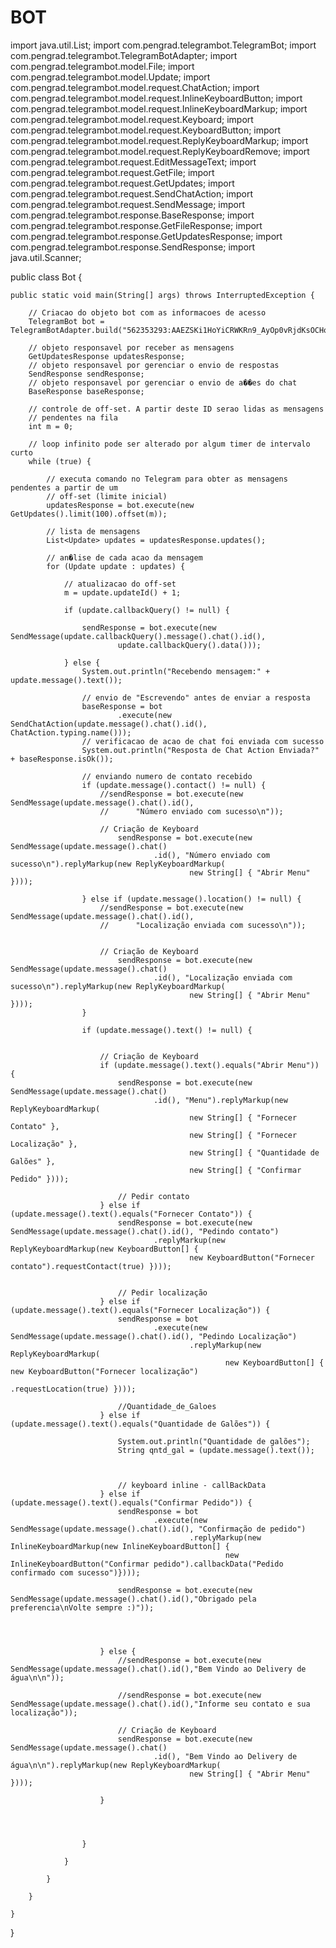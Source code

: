 # BOT
import java.util.List;
import com.pengrad.telegrambot.TelegramBot;
import com.pengrad.telegrambot.TelegramBotAdapter;
import com.pengrad.telegrambot.model.File;
import com.pengrad.telegrambot.model.Update;
import com.pengrad.telegrambot.model.request.ChatAction;
import com.pengrad.telegrambot.model.request.InlineKeyboardButton;
import com.pengrad.telegrambot.model.request.InlineKeyboardMarkup;
import com.pengrad.telegrambot.model.request.Keyboard;
import com.pengrad.telegrambot.model.request.KeyboardButton;
import com.pengrad.telegrambot.model.request.ReplyKeyboardMarkup;
import com.pengrad.telegrambot.model.request.ReplyKeyboardRemove;
import com.pengrad.telegrambot.request.EditMessageText;
import com.pengrad.telegrambot.request.GetFile;
import com.pengrad.telegrambot.request.GetUpdates;
import com.pengrad.telegrambot.request.SendChatAction;
import com.pengrad.telegrambot.request.SendMessage;
import com.pengrad.telegrambot.response.BaseResponse;
import com.pengrad.telegrambot.response.GetFileResponse;
import com.pengrad.telegrambot.response.GetUpdatesResponse;
import com.pengrad.telegrambot.response.SendResponse;
import java.util.Scanner;

public class Bot {

	public static void main(String[] args) throws InterruptedException {

		// Criacao do objeto bot com as informacoes de acesso
		TelegramBot bot = TelegramBotAdapter.build("562353293:AAEZSKi1HoYiCRWKRn9_AyOp0vRjdKsOCHo");

		// objeto responsavel por receber as mensagens
		GetUpdatesResponse updatesResponse;
		// objeto responsavel por gerenciar o envio de respostas
		SendResponse sendResponse;
		// objeto responsavel por gerenciar o envio de a��es do chat
		BaseResponse baseResponse;

		// controle de off-set. A partir deste ID serao lidas as mensagens
		// pendentes na fila
		int m = 0;

		// loop infinito pode ser alterado por algum timer de intervalo curto
		while (true) {

			// executa comando no Telegram para obter as mensagens pendentes a partir de um
			// off-set (limite inicial)
			updatesResponse = bot.execute(new GetUpdates().limit(100).offset(m));

			// lista de mensagens
			List<Update> updates = updatesResponse.updates();

			// an�lise de cada acao da mensagem
			for (Update update : updates) {

				// atualizacao do off-set
				m = update.updateId() + 1;

				if (update.callbackQuery() != null) {

					sendResponse = bot.execute(new SendMessage(update.callbackQuery().message().chat().id(),
							update.callbackQuery().data()));
					
				} else {
					System.out.println("Recebendo mensagem:" + update.message().text());

					// envio de "Escrevendo" antes de enviar a resposta
					baseResponse = bot
							.execute(new SendChatAction(update.message().chat().id(), ChatAction.typing.name()));
					// verificacao de acao de chat foi enviada com sucesso
					System.out.println("Resposta de Chat Action Enviada?" + baseResponse.isOk());

					// enviando numero de contato recebido
					if (update.message().contact() != null) {
						//sendResponse = bot.execute(new SendMessage(update.message().chat().id(),
						//		"Número enviado com sucesso\n"));

						// Criação de Keyboard
							sendResponse = bot.execute(new SendMessage(update.message().chat()
									.id(), "Número enviado com sucesso\n").replyMarkup(new ReplyKeyboardMarkup(
											new String[] { "Abrir Menu" })));

					} else if (update.message().location() != null) {
						//sendResponse = bot.execute(new SendMessage(update.message().chat().id(),
						//		"Localização enviada com sucesso\n"));

							
						// Criação de Keyboard
							sendResponse = bot.execute(new SendMessage(update.message().chat()
									.id(), "Localização enviada com sucesso\n").replyMarkup(new ReplyKeyboardMarkup(
											new String[] { "Abrir Menu" })));
					}

					if (update.message().text() != null) {


						// Criação de Keyboard
						if (update.message().text().equals("Abrir Menu")) {
							sendResponse = bot.execute(new SendMessage(update.message().chat()
									.id(), "Menu").replyMarkup(new ReplyKeyboardMarkup(
											new String[] { "Fornecer Contato" },
											new String[] { "Fornecer Localização" },
											new String[] { "Quantidade de Galões" },
											new String[] { "Confirmar Pedido" })));

							// Pedir contato
						} else if (update.message().text().equals("Fornecer Contato")) {
							sendResponse = bot.execute(new SendMessage(update.message().chat().id(), "Pedindo contato")
									.replyMarkup(new ReplyKeyboardMarkup(new KeyboardButton[] {
											new KeyboardButton("Fornecer contato").requestContact(true) })));


							// Pedir localização
						} else if (update.message().text().equals("Fornecer Localização")) {
							sendResponse = bot
									.execute(new SendMessage(update.message().chat().id(), "Pedindo Localização")
											.replyMarkup(new ReplyKeyboardMarkup(
													new KeyboardButton[] { new KeyboardButton("Fornecer localização")
															.requestLocation(true) })));

							//Quantidade_de_Galoes
						} else if (update.message().text().equals("Quantidade de Galões")) {
							
							System.out.println("Quantidade de galões");
							String qntd_gal = (update.message().text());


							
							// keyboard inline - callBackData
						} else if (update.message().text().equals("Confirmar Pedido")) {
							sendResponse = bot
									.execute(new SendMessage(update.message().chat().id(), "Confirmação de pedido")
											.replyMarkup(new InlineKeyboardMarkup(new InlineKeyboardButton[] {
													new InlineKeyboardButton("Confirmar pedido").callbackData("Pedido confirmado com sucesso")})));

							sendResponse = bot.execute(new SendMessage(update.message().chat().id(),"Obrigado pela preferencia\nVolte sempre :)"));

							
							

						} else {
							//sendResponse = bot.execute(new SendMessage(update.message().chat().id(),"Bem Vindo ao Delivery de água\n\n"));

							//sendResponse = bot.execute(new SendMessage(update.message().chat().id(),"Informe seu contato e sua localização"));

							// Criação de Keyboard
							sendResponse = bot.execute(new SendMessage(update.message().chat()
									.id(), "Bem Vindo ao Delivery de água\n\n").replyMarkup(new ReplyKeyboardMarkup(
											new String[] { "Abrir Menu" })));

						}


						

					}

				}

			}

		}

	}

}
